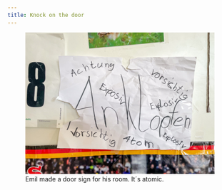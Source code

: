 ```yaml
---
title: Knock on the door
---
```

<figure class="hero">
<img src="/img/emil-drawing/IMG_6507.jpg" alt="Emil made a door sign for his room, saying: Attention, atomic, explosive, knock on the door.">
<figcaption>Emil made a door sign for his room. It´s atomic.</figcaption>
</figure>
